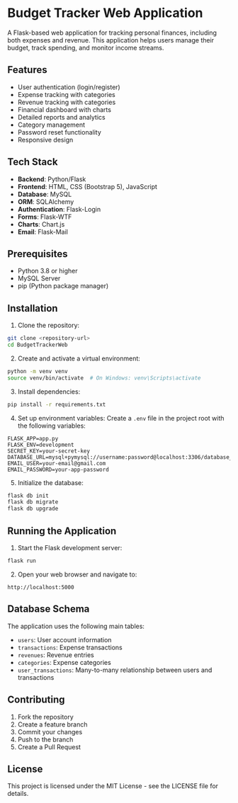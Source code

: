 # Budget Tracker Web Application

A Flask-based web application for tracking personal finances, including both expenses and revenue. This application helps users manage their budget, track spending, and monitor income streams.

## Features

- User authentication (login/register)
- Expense tracking with categories
- Revenue tracking with categories
- Financial dashboard with charts
- Detailed reports and analytics
- Category management
- Password reset functionality
- Responsive design

## Tech Stack

- **Backend**: Python/Flask
- **Frontend**: HTML, CSS (Bootstrap 5), JavaScript
- **Database**: MySQL
- **ORM**: SQLAlchemy
- **Authentication**: Flask-Login
- **Forms**: Flask-WTF
- **Charts**: Chart.js
- **Email**: Flask-Mail

## Prerequisites

- Python 3.8 or higher
- MySQL Server
- pip (Python package manager)

## Installation

1. Clone the repository:
```bash
git clone <repository-url>
cd BudgetTrackerWeb
```

2. Create and activate a virtual environment:
```bash
python -m venv venv
source venv/bin/activate  # On Windows: venv\Scripts\activate
```

3. Install dependencies:
```bash
pip install -r requirements.txt
```

4. Set up environment variables:
Create a `.env` file in the project root with the following variables:
```
FLASK_APP=app.py
FLASK_ENV=development
SECRET_KEY=your-secret-key
DATABASE_URL=mysql+pymysql://username:password@localhost:3306/database_name
EMAIL_USER=your-email@gmail.com
EMAIL_PASSWORD=your-app-password
```

5. Initialize the database:
```bash
flask db init
flask db migrate
flask db upgrade
```

## Running the Application

1. Start the Flask development server:
```bash
flask run
```

2. Open your web browser and navigate to:
```
http://localhost:5000
```

## Database Schema

The application uses the following main tables:

- `users`: User account information
- `transactions`: Expense transactions
- `revenues`: Revenue entries
- `categories`: Expense categories
- `user_transactions`: Many-to-many relationship between users and transactions

## Contributing

1. Fork the repository
2. Create a feature branch
3. Commit your changes
4. Push to the branch
5. Create a Pull Request

## License

This project is licensed under the MIT License - see the LICENSE file for details. 